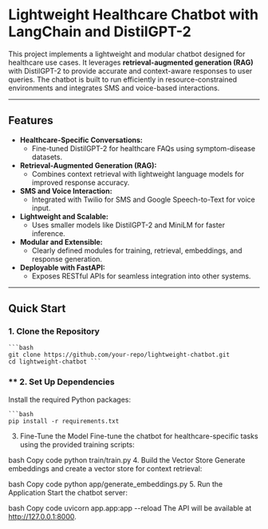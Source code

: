 # Lightweight Healthcare Chatbot with LangChain and DistilGPT-2

This project implements a lightweight and modular chatbot designed for healthcare use cases. It leverages **retrieval-augmented generation (RAG)** with DistilGPT-2 to provide accurate and context-aware responses to user queries. The chatbot is built to run efficiently in resource-constrained environments and integrates SMS and voice-based interactions.

---

## **Features**
- **Healthcare-Specific Conversations:**
  - Fine-tuned DistilGPT-2 for healthcare FAQs using symptom-disease datasets.
- **Retrieval-Augmented Generation (RAG):**
  - Combines context retrieval with lightweight language models for improved response accuracy.
- **SMS and Voice Interaction:**
  - Integrated with Twilio for SMS and Google Speech-to-Text for voice input.
- **Lightweight and Scalable:**
  - Uses smaller models like DistilGPT-2 and MiniLM for faster inference.
- **Modular and Extensible:**
  - Clearly defined modules for training, retrieval, embeddings, and response generation.
- **Deployable with FastAPI:**
  - Exposes RESTful APIs for seamless integration into other systems.

---

## **Quick Start**

### **1. Clone the Repository**
    ```bash
    git clone https://github.com/your-repo/lightweight-chatbot.git
    cd lightweight-chatbot ```

### ** 2. Set Up Dependencies
Install the required Python packages:

    ```bash
    pip install -r requirements.txt

3. Fine-Tune the Model
Fine-tune the chatbot for healthcare-specific tasks using the provided training scripts:

bash
Copy code
python train/train.py
4. Build the Vector Store
Generate embeddings and create a vector store for context retrieval:

bash
Copy code
python app/generate_embeddings.py
5. Run the Application
Start the chatbot server:

bash
Copy code
uvicorn app.app:app --reload
The API will be available at http://127.0.0.1:8000.


